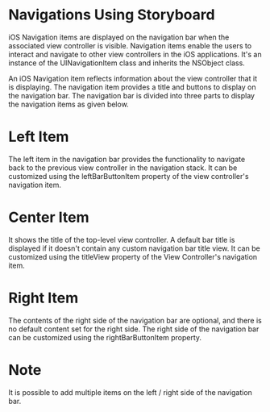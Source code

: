 # Navigations Using Storyboard

iOS Navigation items are displayed on the navigation bar when the associated view controller is visible. 
Navigation items enable the users to interact and navigate to other view controllers in the iOS applications. 
It's an instance of the UINavigationItem class and inherits the NSObject class.

An iOS Navigation item reflects information about the view controller that it is displaying.
The navigation item provides a title and buttons to display on the navigation bar. 
The navigation bar is divided into three parts to display the navigation items as given below.

# Left Item
The left item in the navigation bar provides the functionality to navigate back to the previous view controller in the navigation stack. 
It can be customized using the leftBarButtonItem property of the view controller's navigation item.

# Center Item
It shows the title of the top-level view controller. A default bar title is displayed if it doesn't contain 
any custom navigation bar title view. It can be customized using the titleView property of the View Controller's navigation item.

# Right Item
The contents of the right side of the navigation bar are optional, and there is no default content set for the right side. 
The right side of the navigation bar can be customized using the rightBarButtonItem property.

# Note
It is possible to add multiple items on the left / right side of the navigation bar.
